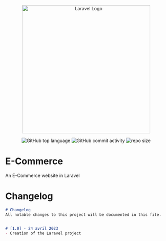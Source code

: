 <div align="center">

<a href="https://laravel.com" target="_blank"><img src="https://raw.githubusercontent.com/laravel/art/master/logo-lockup/5%20SVG/2%20CMYK/1%20Full%20Color/laravel-logolockup-cmyk-red.svg" width="400" alt="Laravel Logo"></a>
  
![GitHub top language](https://img.shields.io/github/languages/top/NullBrunk/E-Commerce?style=for-the-badge)
![GitHub commit activity](https://img.shields.io/github/commit-activity/m/NullBrunk/E-Commerce?style=for-the-badge)
![repo size](https://img.shields.io/github/repo-size/NullBrunk/E-Commerce?style=for-the-badge)


</div>

# E-Commerce

An E-Commerce website in Laravel

# Changelog

```md
# Changelog
All notable changes to this project will be documented in this file.


# [1.0] - 24 avril 2023
- Creation of the Laravel project

```
